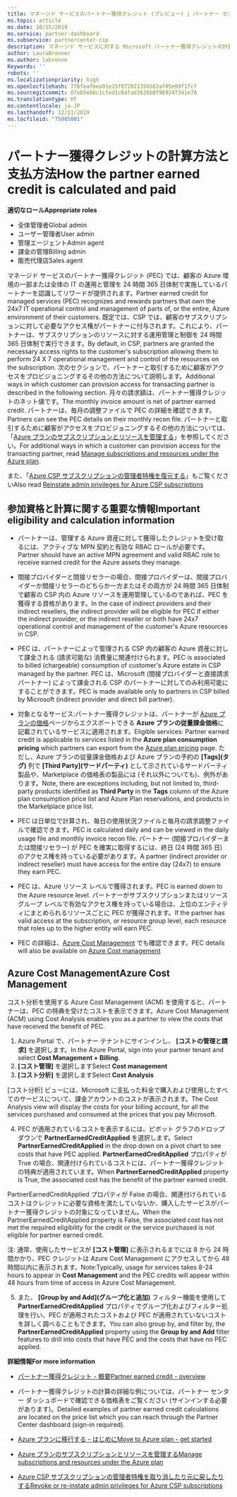```yaml
---
title: マネージド サービスのパートナー獲得クレジット (プレビュー) | パートナー センター
ms.topic: article
ms.date: 10/15/2019
ms.service: partner-dashboard
ms.subservice: partnercenter-csp
description: マネージド サービスに対する Microsoft パートナー獲得クレジットの計算および支払方法と、お客様が適格であることを確認する方法について説明します。
author: LauraBrenner
ms.author: labrenne
Keywords: ''
robots: ''
ms.localizationpriority: high
ms.openlocfilehash: 776fea7eea91e15f872021356562af05e89f1fcf
ms.sourcegitcommit: 07eb5eb6c1cfed1c84fad3626b8f989247341e70
ms.translationtype: HT
ms.contentlocale: ja-JP
ms.lasthandoff: 12/11/2019
ms.locfileid: "75005001"
---
```

# <a name="how-the-partner-earned-credit-is-calculated-and-paid"></a><span data-ttu-id="ad4c6-103">パートナー獲得クレジットの計算方法と支払方法</span><span class="sxs-lookup"><span data-stu-id="ad4c6-103">How the partner earned credit is calculated and paid</span></span>

<span data-ttu-id="ad4c6-104">**適切なロール**</span><span class="sxs-lookup"><span data-stu-id="ad4c6-104">**Appropriate roles**</span></span>
-   <span data-ttu-id="ad4c6-105">全体管理者</span><span class="sxs-lookup"><span data-stu-id="ad4c6-105">Global admin</span></span>
-   <span data-ttu-id="ad4c6-106">ユーザー管理者</span><span class="sxs-lookup"><span data-stu-id="ad4c6-106">User admin</span></span>
-   <span data-ttu-id="ad4c6-107">管理エージェント</span><span class="sxs-lookup"><span data-stu-id="ad4c6-107">Admin agent</span></span>
-   <span data-ttu-id="ad4c6-108">課金の管理</span><span class="sxs-lookup"><span data-stu-id="ad4c6-108">Billing admin</span></span>
-   <span data-ttu-id="ad4c6-109">販売代理店</span><span class="sxs-lookup"><span data-stu-id="ad4c6-109">Sales agent</span></span>

<span data-ttu-id="ad4c6-110">マネージド サービスのパートナー獲得クレジット (PEC) では、顧客の Azure 環境の一部または全体の IT の運用と管理を 24 時間 365 日体制で実施しているパートナーを認識してリワードが提供されます。</span><span class="sxs-lookup"><span data-stu-id="ad4c6-110">Partner earned credit for managed services (PEC) recognizes and rewards partners that own the 24x7 IT operational control and management of parts of, or the entire, Azure environment of their customers.</span></span> <span data-ttu-id="ad4c6-111">既定では、CSP では、顧客のサブスクリプションに対して必要なアクセス権がパートナーに付与されます。これにより、パートナーは、サブスクリプションのリソースに対する運用管理と制御を 24 時間 365 日体制で実行できます。</span><span class="sxs-lookup"><span data-stu-id="ad4c6-111">By default, in CSP, partners are granted the necessary access rights to the customer's subscription allowing them to perform 24 X 7 operational management and control of the resources on the subscription.</span></span> <span data-ttu-id="ad4c6-112">次のセクションで、パートナーと取引するために顧客がアクセスをプロビジョニングするその他の方法について説明します。</span><span class="sxs-lookup"><span data-stu-id="ad4c6-112">Additional ways in which customer can provision access for transacting partner is described in the following section.</span></span> <span data-ttu-id="ad4c6-113">月々の請求額は、パートナー獲得クレジットのネット値です。</span><span class="sxs-lookup"><span data-stu-id="ad4c6-113">The monthly invoice amount is net of partner earned credit.</span></span> <span data-ttu-id="ad4c6-114">パートナーは、毎月の調整ファイルで PEC の詳細を確認できます。</span><span class="sxs-lookup"><span data-stu-id="ad4c6-114">Partners can see the PEC details on their monthly recon file.</span></span> <span data-ttu-id="ad4c6-115">パートナーと取引するために顧客がアクセスをプロビジョニングするその他の方法については、「[Azure プランのサブスクリプションとリソースを管理する](azure-plan-manage.md)」を参照してください。</span><span class="sxs-lookup"><span data-stu-id="ad4c6-115">For additional ways in which a customer can provision access for the transacting partner, read [Manage subscriptions and resources under the Azure plan](azure-plan-manage.md).</span></span>

<span data-ttu-id="ad4c6-116">また、「[Azure CSP サブスクリプションの管理者特権を復元する](revoke-reinstate-csp.md)」もご覧ください</span><span class="sxs-lookup"><span data-stu-id="ad4c6-116">Also read [Reinstate admin privileges for Azure CSP subscriptions](revoke-reinstate-csp.md)</span></span>

## <a name="important-eligibility-and-calculation-information"></a><span data-ttu-id="ad4c6-117">参加資格と計算に関する重要な情報</span><span class="sxs-lookup"><span data-stu-id="ad4c6-117">Important eligibility and calculation information</span></span>

- <span data-ttu-id="ad4c6-118">パートナーは、管理する Azure 資産に対して獲得したクレジットを受け取るには、アクティブな MPN 契約と有効な RBAC ロールが必要です。</span><span class="sxs-lookup"><span data-stu-id="ad4c6-118">Partner should have an active MPN agreement and valid RBAC role to receive earned credit for the Azure assets they manage.</span></span> 

- <span data-ttu-id="ad4c6-119">間接プロバイダーと間接リセラーの場合、間接プロバイダーは、間接プロバイダーか間接リセラーのどちらか一方またはその両方が 24 時間 365 日体制で顧客の CSP 内の Azure リソースを運用管理しているのであれば、PEC を獲得する資格があります。</span><span class="sxs-lookup"><span data-stu-id="ad4c6-119">In the case of indirect providers and their indirect resellers, the indirect provider will be eligible for PEC if either the indirect provider, or the indirect reseller or both have 24x7 operational control and management of the customer's Azure resources in CSP.</span></span>

- <span data-ttu-id="ad4c6-120">PEC は、パートナーによって管理される CSP 内の顧客の Azure 資産に対して課金される (請求可能な) 消費量に関連付けられます。</span><span class="sxs-lookup"><span data-stu-id="ad4c6-120">PEC is associated to billed (chargeable) consumption of customer's Azure estate in CSP managed by the partner.</span></span> <span data-ttu-id="ad4c6-121">PEC は、Microsoft (間接プロバイダーと直接請求パートナー) によって課金される CSP のパートナーに対してのみ利用可能にすることができます。</span><span class="sxs-lookup"><span data-stu-id="ad4c6-121">PEC is made available only to partners in CSP billed by Microsoft (indirect provider and direct bill partner).</span></span> 

- <span data-ttu-id="ad4c6-122">対象となるサービス:パートナー獲得クレジットは、パートナーが [Azure プランの価格](https://partner.microsoft.com/commerce/sales)ページからエクスポートできる **Azure プランの従量課金価格**に記載されているサービスに適用されます。</span><span class="sxs-lookup"><span data-stu-id="ad4c6-122">Eligible services: Partner earned credit is applicable to services listed in the **Azure plan consumption pricing** which partners can export from the [Azure plan pricing](https://partner.microsoft.com/commerce/sales) page.</span></span> <span data-ttu-id="ad4c6-123">ただし、Azure プランの従量課金価格および Azure プランの予約の **[Tags]\(タグ\)** 列で **[Third Party]\(サードパーティ\)** として示されているサードパーティ製品や、Marketplace の価格表の製品には (それ以外についても)、例外があります。</span><span class="sxs-lookup"><span data-stu-id="ad4c6-123">Note, there are exceptions including, but not limited to, third-party products identified as **Third Party** in  the **Tags** column of the Azure plan consumption price list and Azure Plan reservations, and products in the Marketplace price list.</span></span>

- <span data-ttu-id="ad4c6-124">PEC は日単位で計算され、毎日の使用状況ファイルと毎月の請求調整ファイルで確認できます。</span><span class="sxs-lookup"><span data-stu-id="ad4c6-124">PEC is calculated daily and can be viewed in the daily usage file and monthly invoice recon file.</span></span> <span data-ttu-id="ad4c6-125">パートナー (間接プロバイダーまたは間接リセラー) が PEC を確実に取得するには、終日 (24 時間 365 日) のアクセス権を持っている必要があります。</span><span class="sxs-lookup"><span data-stu-id="ad4c6-125">A partner (indirect provider or indirect reseller) must have access for the entire day (24x7) to ensure they earn PEC.</span></span>  

- <span data-ttu-id="ad4c6-126">PEC は、Azure リソース レベルで獲得されます。</span><span class="sxs-lookup"><span data-stu-id="ad4c6-126">PEC is earned down to the Azure resource level.</span></span> <span data-ttu-id="ad4c6-127">パートナーがサブスクリプションまたはリソース グループ レベルで有効なアクセス権を持っている場合は、上位のエンティティにまとめられるリソースごとに PEC が獲得されます。</span><span class="sxs-lookup"><span data-stu-id="ad4c6-127">If the partner has valid access at the subscription, or resource group level, each resource that roles up to the higher entity will earn PEC.</span></span>  

- <span data-ttu-id="ad4c6-128">PEC の詳細は、[Azure Cost Management](https://go.microsoft.com/fwlink/?linkid=2106482) でも確認できます。</span><span class="sxs-lookup"><span data-stu-id="ad4c6-128">PEC details will also be available on [Azure Cost management](https://go.microsoft.com/fwlink/?linkid=2106482)</span></span>

## <a name="azure-cost-management"></a><span data-ttu-id="ad4c6-129">Azure Cost Management</span><span class="sxs-lookup"><span data-stu-id="ad4c6-129">Azure Cost Management</span></span>

 <span data-ttu-id="ad4c6-130">コスト分析を使用する Azure Cost Management (ACM) を使用すると、パートナーは、PEC の特典を受けたコストを表示できます。</span><span class="sxs-lookup"><span data-stu-id="ad4c6-130">Azure Cost Management (ACM) using Cost Analysis enables you as a partner to view the costs that have received the benefit of PEC.</span></span>  

1. <span data-ttu-id="ad4c6-131">Azure Portal で、パートナー テナントにサインインし、 **[コストの管理と請求]** を選択します。</span><span class="sxs-lookup"><span data-stu-id="ad4c6-131">In the Azure Portal, sign into your partner tenant and select **Cost Management + Billing**.</span></span>
2.  <span data-ttu-id="ad4c6-132">**[コスト管理]** を選択します</span><span class="sxs-lookup"><span data-stu-id="ad4c6-132">Select **Cost management**</span></span>
3.  <span data-ttu-id="ad4c6-133">**[コスト分析]** を選択します</span><span class="sxs-lookup"><span data-stu-id="ad4c6-133">Select **Cost Analysis**</span></span>

<span data-ttu-id="ad4c6-134">[コスト分析] ビューには、Microsoft に支払った料金で購入および使用したすべてのサービスについて、課金アカウントのコストが表示されます。</span><span class="sxs-lookup"><span data-stu-id="ad4c6-134">The Cost Analysis view will display the costs for your billing account, for all the services purchased and consumed at the prices that you pay Microsoft.</span></span>

4.  <span data-ttu-id="ad4c6-135">PEC が適用されているコストを表示するには、ピボット グラフのドロップダウンで **PartnerEarnedCreditApplied** を選択します。</span><span class="sxs-lookup"><span data-stu-id="ad4c6-135">Select **PartnerEarnedCreditApplied** in the drop down on a pivot chart to see costs that have PEC applied.</span></span> <span data-ttu-id="ad4c6-136">**PartnerEarnedCreditApplied** プロパティが True の場合、関連付けられているコストには、パートナー獲得クレジットの特典が適用されています。</span><span class="sxs-lookup"><span data-stu-id="ad4c6-136">When **PartnerEarnedCreditApplied** property is True, the associated cost has the benefit of the partner earned credit.</span></span> 

<span data-ttu-id="ad4c6-137">PartnerEarnedCreditApplied プロパティが False の場合、関連付けられているコストはクレジットに必要な資格を満たしていないか、購入したサービスがパートナー獲得クレジットの対象になっていません。</span><span class="sxs-lookup"><span data-stu-id="ad4c6-137">When the PartnerEarnedCreditApplied property is False, the associated cost has not met the required eligibility for the credit or the service purchased is not eligible for partner earned credit.</span></span>

<span data-ttu-id="ad4c6-138">注: 通常、使用したサービスが **[コスト管理]** に表示されるまでには 8 から 24 時間かかり、PEC クレジットは Azure Cost Management にアクセスしてから 48 時間以内に表示されます。</span><span class="sxs-lookup"><span data-stu-id="ad4c6-138">Note:Typically, usage for services takes 8-24 hours to appear in **Cost Management** and the PEC credits will appear within 48 hours from time of access in Azure Cost Management.</span></span>

5. <span data-ttu-id="ad4c6-139">また、 **[Group by and Add]\(グループ化と追加\)** フィルター機能を使用して **PartnerEarnedCreditApplied** プロパティでグループ化およびフィルター処理を行い、PEC が適用されたコストおよび PEC が適用されていないコストを詳しく調べることもできます。</span><span class="sxs-lookup"><span data-stu-id="ad4c6-139">You can also group by, and filter by, the **PartnerEarnedCreditApplied** property using the **Group by and Add** filter features to drill into costs that have PEC and the costs that have no PEC applied.</span></span>

 <span data-ttu-id="ad4c6-140">**詳細情報**</span><span class="sxs-lookup"><span data-stu-id="ad4c6-140">**For more information**</span></span>

- [<span data-ttu-id="ad4c6-141">パートナー獲得クレジット - 概要</span><span class="sxs-lookup"><span data-stu-id="ad4c6-141">Partner earned credit - overview</span></span>](partner-earned-credit.md)

- <span data-ttu-id="ad4c6-142">パートナー獲得クレジットの計算の詳細な例については、パートナー センター ダッシュボードで確認できる価格表をご覧ください (サインインする必要があります)。</span><span class="sxs-lookup"><span data-stu-id="ad4c6-142">Detailed examples of partner earned credit calculations are located on the price list which you can reach through the Partner Center dashboard (sign-in required).</span></span>

- [<span data-ttu-id="ad4c6-143">Azure プランに移行する - はじめに</span><span class="sxs-lookup"><span data-stu-id="ad4c6-143">Move to Azure plan - get started</span></span>](azure-plan-get-started.md)

- [<span data-ttu-id="ad4c6-144">Azure プランのサブスクリプションとリソースを管理する</span><span class="sxs-lookup"><span data-stu-id="ad4c6-144">Manage subscriptions and resources under the Azure plan</span></span>](azure-plan-manage.md)

- [<span data-ttu-id="ad4c6-145">Azure CSP サブスクリプションの管理者特権を取り消したり元に戻したりする</span><span class="sxs-lookup"><span data-stu-id="ad4c6-145">Revoke or re-instate admin privileges for Azure CSP subscriptions  </span></span>](revoke-reinstate-csp.md)

